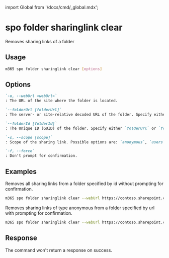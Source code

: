 <!-- DISCLAIMER: All secrets, passwords, and sensitive values in this document are examples only and not real credentials. -->
import Global from '/docs/cmd/_global.mdx';

# spo folder sharinglink clear

Removes sharing links of a folder

## Usage

```sh
m365 spo folder sharinglink clear [options]
```

## Options

```md definition-list
`-u, --webUrl <webUrl>`
: The URL of the site where the folder is located.

`--folderUrl [folderUrl]`
: The server- or site-relative decoded URL of the folder. Specify either `folderUrl` or `folderId` but not both.

`--folderId [folderId]`
: The Unique ID (GUID) of the folder. Specify either `folderUrl` or `folderId` but not both.

`-s, --scope [scope]`
: Scope of the sharing link. Possible options are: `anonymous`, `users` or `organization`. If not specified, all links will be removed.

`-f, --force`
: Don't prompt for confirmation.
```

<Global />

## Examples

Removes all sharing links from a folder specified by id without prompting for confirmation.

```sh
m365 spo folder sharinglink clear --webUrl https://contoso.sharepoint.com/sites/demo --folderId daebb04b-a773-4baa-b1d1-3625418e3234 --force
```

Removes sharing links of type anonymous from a folder specified by url with prompting for confirmation.

```sh
m365 spo folder sharinglink clear --webUrl https://contoso.sharepoint.com/sites/demo --folderUrl '/sites/demo/Shared Documents/folder1' --scope anonymous
```

## Response

The command won't return a response on success.
